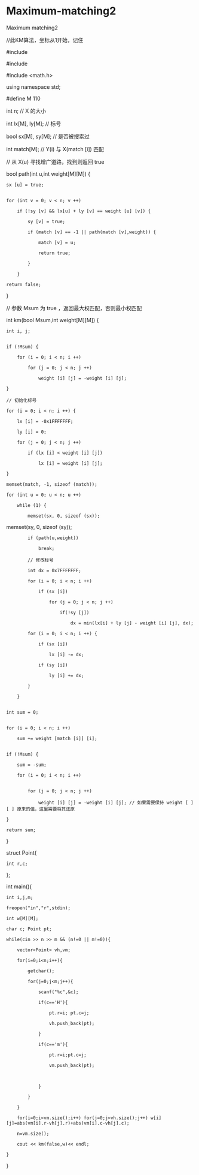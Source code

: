 # Maximum-matching2

Maximum matching2

//此KM算法，坐标从1开始，记住

#include <iostream>
  
#include <vector>
  
#include <math.h>

using namespace std;

#define M 110

int n;                // X 的大小

int lx[M], ly[M];        // 标号

bool sx[M], sy[M];    // 是否被搜索过

int match[M];        // Y(i) 与 X(match [i]) 匹配

// 从 X(u) 寻找增广道路，找到则返回 true

bool path(int u,int weight[M][M]) {

    sx [u] = true;
    
    
    for (int v = 0; v < n; v ++)
    
        if (!sy [v] && lx[u] + ly [v] == weight [u] [v]) {
        
            sy [v] = true;
            
            if (match [v] == -1 || path(match [v],weight)) {
            
                match [v] = u;
                
                return true;
                
            }
            
        }
        
    return false;
    
}

// 参数 Msum 为 true ，返回最大权匹配，否则最小权匹配

int km(bool Msum,int weight[M][M]) {

    int i, j;
    
    
    if (!Msum) {
    
        for (i = 0; i < n; i ++)
        
            for (j = 0; j < n; j ++)
            
                weight [i] [j] = -weight [i] [j];
                
    }
    
    // 初始化标号
    
    for (i = 0; i < n; i ++) {
    
        lx [i] = -0x1FFFFFFF;
        
        ly [i] = 0;
        
        for (j = 0; j < n; j ++)
        
            if (lx [i] < weight [i] [j])
            
                lx [i] = weight [i] [j];
                
    }  
    
    memset(match, -1, sizeof (match));
    
    for (int u = 0; u < n; u ++)
    
        while (1) {
        
            memset(sx, 0, sizeof (sx));
            
  memset(sy, 0, sizeof (sy));
  
            if (path(u,weight))
            
                break;      
                
            // 修改标号
            
            int dx = 0x7FFFFFFF;
            
            for (i = 0; i < n; i ++)
            
                if (sx [i])
                
                    for (j = 0; j < n; j ++)
                    
                        if(!sy [j])
                        
                            dx = min(lx[i] + ly [j] - weight [i] [j], dx);
                            
            for (i = 0; i < n; i ++) {
            
                if (sx [i])
                
                    lx [i] -= dx;
                    
                if (sy [i])
                
                    ly [i] += dx;
                    
            }
            
        }
        
    
    int sum = 0;
    
    
    for (i = 0; i < n; i ++)
    
        sum += weight [match [i]] [i];
        
    
    if (!Msum) {
    
        sum = -sum;
        
        for (i = 0; i < n; i ++)
        
        
            for (j = 0; j < n; j ++)
            
                weight [i] [j] = -weight [i] [j]; // 如果需要保持 weight [ ] [ ] 原来的值，这里需要将其还原
                
    }
    
    return sum;
    
}


struct Point{

    int r,c;
    
};

int main(){

    int i,j,m;
    
    freopen("in","r",stdin);
    
    int w[M][M];
    
    char c; Point pt;
    
    while(cin >> n >> m && (n!=0 || m!=0)){
    
        vector<Point> vh,vm;
        
        for(i=0;i<n;i++){
        
            getchar();
            
            for(j=0;j<m;j++){
            
                scanf("%c",&c);
                
                if(c=='H'){
                
                    pt.r=i; pt.c=j;
                    
                    vh.push_back(pt);
                    
                }
                
                if(c=='m'){
                
                    pt.r=i;pt.c=j;
                    
                    vm.push_back(pt);
                    
                    
                    
                }
                
            }
            
        }
        
        for(i=0;i<vm.size();i++) for(j=0;j<vh.size();j++) w[i][j]=abs(vm[i].r-vh[j].r)+abs(vm[i].c-vh[j].c);
        
        n=vm.size();
        
        cout << km(false,w)<< endl;
        
    }
    
}
